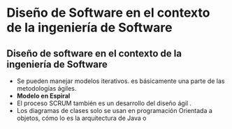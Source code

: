 # Diseño de Software en el contexto de la ingeniería de Software
## Diseño de software en el contexto de la ingeniería de Software

- Se pueden manejar modelos iterativos. es básicamente una parte de las metodologías ágiles.
- **Modelo en Espiral**
- El proceso SCRUM también es un desarrollo del diseño ágil .
- Los diagramas de clases solo se usan en programación Orientada a objetos, cómo lo es la arquitectura de Java o 